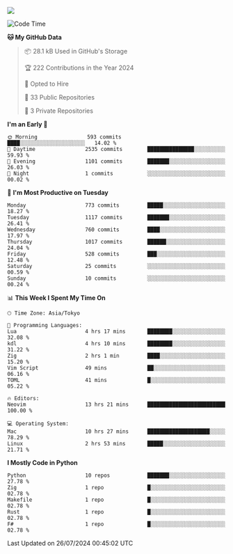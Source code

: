 ![](https://komarev.com/ghpvc/?username=kitagawa-hr)

<!--START_SECTION:waka-->
![Code Time](http://img.shields.io/badge/Code%20Time-966%20hrs%2040%20mins-blue)

**🐱 My GitHub Data** 

> 📦 28.1 kB Used in GitHub's Storage 
 > 
> 🏆 222 Contributions in the Year 2024
 > 
> 💼 Opted to Hire
 > 
> 📜 33 Public Repositories 
 > 
> 🔑 3 Private Repositories 
 > 
**I'm an Early 🐤** 

```text
🌞 Morning                593 commits         ████░░░░░░░░░░░░░░░░░░░░░   14.02 % 
🌆 Daytime                2535 commits        ███████████████░░░░░░░░░░   59.93 % 
🌃 Evening                1101 commits        ███████░░░░░░░░░░░░░░░░░░   26.03 % 
🌙 Night                  1 commits           ░░░░░░░░░░░░░░░░░░░░░░░░░   00.02 % 
```
📅 **I'm Most Productive on Tuesday** 

```text
Monday                   773 commits         █████░░░░░░░░░░░░░░░░░░░░   18.27 % 
Tuesday                  1117 commits        ███████░░░░░░░░░░░░░░░░░░   26.41 % 
Wednesday                760 commits         ████░░░░░░░░░░░░░░░░░░░░░   17.97 % 
Thursday                 1017 commits        ██████░░░░░░░░░░░░░░░░░░░   24.04 % 
Friday                   528 commits         ███░░░░░░░░░░░░░░░░░░░░░░   12.48 % 
Saturday                 25 commits          ░░░░░░░░░░░░░░░░░░░░░░░░░   00.59 % 
Sunday                   10 commits          ░░░░░░░░░░░░░░░░░░░░░░░░░   00.24 % 
```


📊 **This Week I Spent My Time On** 

```text
🕑︎ Time Zone: Asia/Tokyo

💬 Programming Languages: 
Lua                      4 hrs 17 mins       ████████░░░░░░░░░░░░░░░░░   32.08 % 
kdl                      4 hrs 10 mins       ████████░░░░░░░░░░░░░░░░░   31.22 % 
Zig                      2 hrs 1 min         ████░░░░░░░░░░░░░░░░░░░░░   15.20 % 
Vim Script               49 mins             ██░░░░░░░░░░░░░░░░░░░░░░░   06.16 % 
TOML                     41 mins             █░░░░░░░░░░░░░░░░░░░░░░░░   05.22 % 

🔥 Editors: 
Neovim                   13 hrs 21 mins      █████████████████████████   100.00 % 

💻 Operating System: 
Mac                      10 hrs 27 mins      ████████████████████░░░░░   78.29 % 
Linux                    2 hrs 53 mins       █████░░░░░░░░░░░░░░░░░░░░   21.71 % 
```

**I Mostly Code in Python** 

```text
Python                   10 repos            ███████░░░░░░░░░░░░░░░░░░   27.78 % 
Zig                      1 repo              █░░░░░░░░░░░░░░░░░░░░░░░░   02.78 % 
Makefile                 1 repo              █░░░░░░░░░░░░░░░░░░░░░░░░   02.78 % 
Rust                     1 repo              █░░░░░░░░░░░░░░░░░░░░░░░░   02.78 % 
F#                       1 repo              █░░░░░░░░░░░░░░░░░░░░░░░░   02.78 % 
```




 Last Updated on 26/07/2024 00:45:02 UTC
<!--END_SECTION:waka-->
